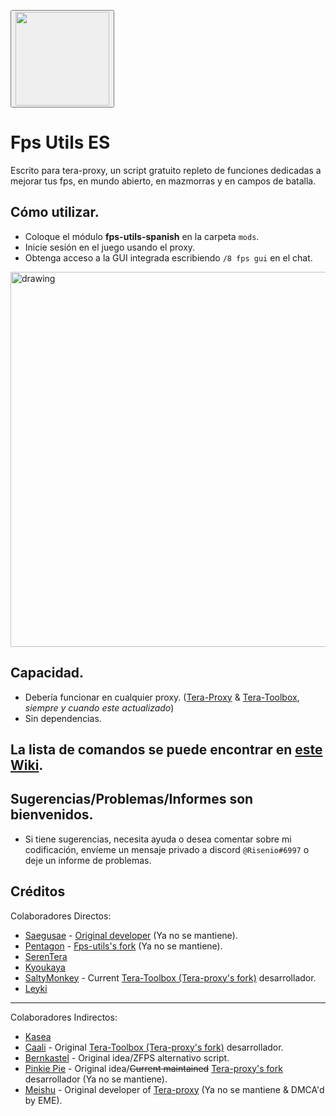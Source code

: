 <a href="https://github.com/Loliconera/fps-utils-spanish/archive/refs/heads/main.zip" target="_blank"><button><span title="Descargar FPS Utils"><img src="https://i.imgur.com/lf6ikht.png" width="150" /></button></a>

# Fps Utils ES
  Escrito para tera-proxy, un script gratuito repleto de funciones dedicadas a mejorar tus fps, en mundo abierto, en mazmorras y en campos de batalla.

## Cómo utilizar.
  * Coloque el módulo **fps-utils-spanish** en la carpeta `mods`.
  * Inicie sesión en el juego usando el proxy.
  * Obtenga acceso a la GUI integrada escribiendo `/8 fps gui` en el chat.

<img src="https://user-images.githubusercontent.com/69399372/166418194-e0a3f1e4-c39c-4b89-bb25-b2f278ebd348.png" alt="drawing" width="600"/>

## Capacidad.
  * Debería funcionar en cualquier proxy. ([Tera-Proxy](https://github.com/tera-proxy/tera-proxy) & [Tera-Toolbox](https://github.com/tera-toolbox/tera-toolbox), *siempre y cuando este actualizado*)
  * Sin dependencias.

## La lista de comandos se puede encontrar en [este Wiki](https://github.com/Loliconera/fps-utils-spanish/wiki/Comandos).

## Sugerencias/Problemas/Informes son bienvenidos.
  * Si tiene sugerencias, necesita ayuda o desea comentar sobre mi codificación, envíeme un mensaje privado a discord `@Risenio#6997` o deje un informe de problemas.

## Créditos
Colaboradores Directos:
  - [Saegusae](https://github.com/Saegusae)         - [Original developer](https://github.com/Saegusae/fps-utils) (Ya no se mantiene).
  - [Pentagon](https://github.com/codeagon)         - [Fps-utils's fork](https://github.com/codeagon/fps-utils) (Ya no se mantiene).
  - [SerenTera](https://github.com/SerenTera)
  - [Kyoukaya](https://github.com/kyoukaya)
  - [SaltyMonkey](https://github.com/SaltyMonkey)   - Current [Tera-Toolbox (Tera-proxy's fork)](https://github.com/tera-toolbox/tera-toolbox) desarrollador.
  - [Leyki](https://github.com/Leyki)

---

Colaboradores Indirectos:
  - [Kasea](https://github.com/Kasea)
  - [Caali](https://github.com/caali-hackerman)     - Original [Tera-Toolbox (Tera-proxy's fork)](https://github.com/tera-toolbox/tera-toolbox) desarrollador.
  - [Bernkastel](https://github.com/Bernkastel-0)   - Original idea/ZFPS alternativo script.
  - [Pinkie Pie](https://github.com/pinkipi)        - Original idea/~~Current maintained~~ [Tera-proxy's fork](https://github.com/tera-proxy/tera-proxy) desarrollador (Ya no se mantiene).
  - [Meishu](https://github.com/meishuu)            - Original developer of [Tera-proxy](https://github.com/meishuu/tera-proxy) (Ya no se mantiene & DMCA'd by EME).
